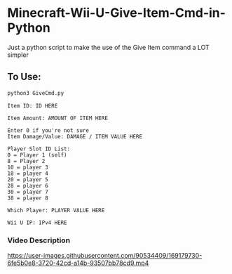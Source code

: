 # Minecraft-Wii-U-Give-Item-Cmd-in-Python
Just a python script to make the use of the Give Item command a LOT simpler

## To Use:

``` python
python3 GiveCmd.py
```

```
Item ID: ID HERE
```
```
Item Amount: AMOUNT OF ITEM HERE
```

```
Enter 0 if you're not sure
Item Damage/Value: DAMAGE / ITEM VALUE HERE
```

```
Player Slot ID List:
0 = Player 1 (self)
8 = Player 2
10 = player 3
18 = player 4
20 = player 5
28 = player 6
30 = player 7
38 = player 8

Which Player: PLAYER VALUE HERE
```

```
Wii U IP: IPv4 HERE
```


### Video Description

https://user-images.githubusercontent.com/90534409/169179730-6fe5b0e8-3720-42cd-a14b-93507bb78cd9.mp4

